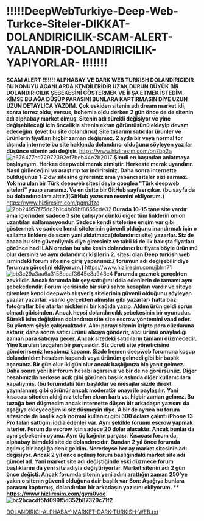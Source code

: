 # !!!!!DeepWebTurkiye-Deep-Web-Turkce-Siteler-DIKKAT-DOLANDIRICILIK-SCAM-ALERT-YALANDIR-DOLANDIRICILIK-YAPIYORLAR- !!!!!!!
**SCAM ALERT !!!!!!! ALPHABAY VE DARK WEB TURKİSH DOLANDIRICIDIR BU KONUYU AÇANLARDA KENDİLERİDİR UZAK DURUN**   **BÜYÜK BİR DOLANDIRICILIK ŞEBEKESİNİ GÖSTERMEK VE İFŞA ETMEK İSTEDİM. KİMSE BU AĞA DÜŞÜP PARASINI BUNLARA KAPTIRMASIN DİYE UZUN UZUN DETAYLICA YAZDIM.**  **Çok eskiden sitenin adı dream market idi, sonra torrez oldu, versus, bohemia oldu derken 2 gün önce de de sitenin adı alphabay market olmuş. Sitenin adı sürekli değişiyor ve yine değişebileceği için öncelikle sitenin ekran görüntüsünü ekleyip devam edeceğim. (evet bu site dolandırıcı)**  **Site tasarımı satıcılar ürünler ve ürünlerin fiyatları hiçbir zaman değişmez. 2 ayda bir veya normal tor dışında internete bu site hakkında dolandırıcı olduğunu söyleyen yazılar düşünce sitenin adı değişir.**  https://www.hizliresim.com/on7bp2a  ![a676477ed72972392ef7beb44e2b2017](https://user-images.githubusercontent.com/105969194/171468146-9b8cd109-3e93-40a4-8a33-31964a3dfe32.png)   **Şimdi en başından anlatmaya başlayayım.**  **Herkes deepwebi merak etmiştir. Herkeste merak uyandırır. Nasıl girileceğini vs araştırıp tor indirirsiniz. Daha sonra internette bulduğunuz 1-2 dw sitesine girersiniz ama yabancı siteler sizi sarmaz. Yok mu ulan bir Türk deepweb sitesi deyip googlea "Türk deepweb siteleri" yazıp ararsınız. Ve en üstte bir GitHub sayfası çıkar. (bu sayfa da bu dolandırıcılara aittir.)(GitHub yazısının resmini ekliyorum.)**  https://www.hizliresim.com/pgm3fze  ![7bb24957f75dc2b1c4b09bf8655cde32](https://user-images.githubusercontent.com/105969194/171468285-2aaf457d-ceac-45d3-bb50-911f2ffd50d8.png)   **Burada 10-15 tane site vardır ama içlerinden sadece 3 site çalışıyor çünkü diğer tüm linklerin onion uzantıları sallamasyondur. Sadece kendi sitelerine erişim var gibi göstermek ve sadece kendi sitelerinin güvenli olduğunu inandırmak için o sallama linklere de scam yani aldatmaca(dolandırıcı site) yazarlar. Siz de aaaaa bu site güvenliymiş diye girersiniz ve tabii ki de ilk bakışta fiyatları görünce hadi LAN oradan bu site kesin dolandırıcı bu fiyata böyle ürün mü olur dersiniz ve aynı dolandırıcı** **kişilerin 2. sitesi olan Deep turkish web ismindeki forum sitesine giriş yaparsınız.( forumun adı değişebilir diye forumun görselini ekliyorum.)**  https://www.hizliresim.com/jblrn71 ![bb3c29a3aa6a3158bcaf3645e8a943e4](https://user-images.githubusercontent.com/105969194/171468459-658788d8-fb67-40a2-b336-8b1d05e080cb.png) **Forumda gezmek gerçekten zevklidir. Ancak forumda bir şey sattığını iddia edenlerin de tamamı aynı şebekedendir. Forum içerisinde bir sürü sahte hesapları vardır ve siteye girenlere kendi deepweb alışveriş sitelerinin güvenli olduğunu söyleyen yazılar yazarlar. -sanki gerçekten almışlar gibi yazarlar- hatta bazı fotoğraflar bile atarlar nicklerini bir kağıda yazıp. Aldım ürün geldi sorun olmadı gibisinden. Ancak hepsi dolandırıcılık şebekesinin bir oyunudur.** **Sürekli isim değiştiren dolandırıcı site size escrow yöntemini vaad eder. Bu yöntem şöyle çalışmaktadır. Alıcı parayı sitenin kripto para cüzdanına aktarır, daha sonra satıcı ürünü alıcıya gönderir, alıcı ürünü onayladığı zaman para satıcıya geçer. Ancak sitedeki satıcıların tamamı düzmecedir. Yine kurulan tezgahın bir parçasıdır. Siz ücreti site yöneticisine gönderirseniz hesabınız kapanır. Sizde hemen deepweb forumuna koşup dolandırıldım hesabım kapandı veya ürünüm gelmedi gibi bir başlık açarsınız. Bir gün olur iki gün olur ancak başlığınıza hiç yanıt gelmez. Daha sonra yeni bir forum hesabı açarsınız ve bir de ne görürsünüz. Diğer hesabınızda herkese açık gibi görünen başlık aslında diğer kullanıcılara kapalıymış. (bu forumdaki tüm başlıklar ve mesajlar sizde direkt yayınlanmış gibi görünür ancak moderatör onayı ile paylaşılır.**  **Yani kısacası siteden aldığınız telefon ekran kartı vs. hiçbir zaman gelmez. Bu tuzağa ben düşmedim ancak internette düşen bir arkadaşın yazısını da aşağıya ekleyeceğim ki siz düşmeyin diye. A bir de ayrıca bu forum sitesinde de başlık açık normal kullanıcı gibi 300 dolara çalıntı iPhone 13 Pro falan sattığını iddia edenler var. Aynı şekilde forumu escrow yapmak isterler. Forum da escrow için sadece 20 dolar alacaktır. Ancak bunlar da aynı şebekenin oyunu. Aynı üç kağıdın parçası.**  **Kısacası forum da, alphabay isimdeki site de dolandırıcıdır.**  **Bundan 2 yıl önce forumda açılmış bir başlığa denk geldim. Neredeyse her ay market sitesinin adı değişiyor. Ancak 2 yıl önce açılmış forum başlığındaki market site adı güncel ad. Yani market site adı değiştiğinde eski düzmece forum başlıklarını da yeni site adıyla değiştiriyorlar. Market sitenin adı 2 gün önce değişti. Ancak forumda sitenin yeni adını arattığın zaman 250'ye yakın o sitenin güvenli olduğuna dair başlık var**    **Son: Aşağıya bunlara parasını kaptırmış, dolandırılan bir arkadaşın yazısını ekliyorum. **  https://www.hizliresim.com/gym0voe  ![bc2bcacdf5fd099f5d352b87329c71f2](https://user-images.githubusercontent.com/105969194/171468774-add9beff-c0bb-459f-8c3a-72a36bdf1e39.png)**




[DOLANDIRICI-ALPHABAY-MARKET-DARK-TURKİSH-WEB.txt](https://github.com/duman3434/YALANDIR-DOLANDIRICILARA-D-KKAT-ED-N-SCAM-ALERT-DeepWebTurkiye-Deep-Web-Turkce-Siteler/files/8817806/DOLANDIRICI-ALPHABAY-MARKET-DARK-TURKISH-WEB.txt)
